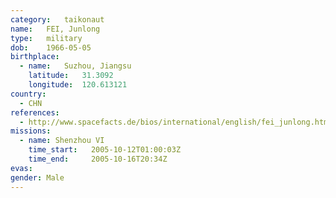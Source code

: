 ```yaml
---
category:	taikonaut
name:	FEI, Junlong
type:	military
dob:	1966-05-05
birthplace:
  - name:	Suzhou, Jiangsu
    latitude:	31.3092
    longitude:	120.613121
country:
  - CHN
references:
  - http://www.spacefacts.de/bios/international/english/fei_junlong.htm
missions:
  - name: Shenzhou VI
    time_start:   2005-10-12T01:00:03Z
    time_end:     2005-10-16T20:34Z
evas:
gender:	Male
---
```

